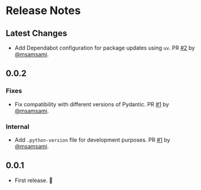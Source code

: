 # Release Notes

## Latest Changes

- Add Dependabot configuration for package updates using `uv`. PR [#2](https://github.com/msamsami/fastapi-maintenance/pull/2) by [@msamsami](https://github.com/msamsami).

## 0.0.2

### Fixes

- Fix compatibility with different versions of Pydantic. PR [#1](https://github.com/msamsami/fastapi-maintenance/pull/1) by [@msamsami](https://github.com/msamsami).

### Internal

- Add `.python-version` file for development purposes. PR [#1](https://github.com/msamsami/fastapi-maintenance/pull/1) by [@msamsami](https://github.com/msamsami).

## 0.0.1

- First release. 🎉
